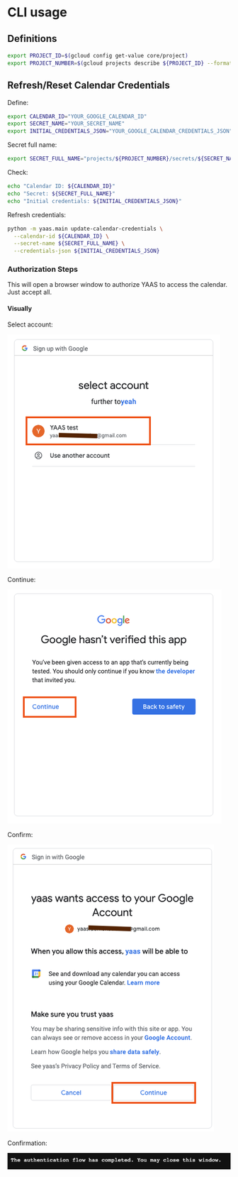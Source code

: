 # CLI usage

## Definitions

```bash
export PROJECT_ID=$(gcloud config get-value core/project)
export PROJECT_NUMBER=$(gcloud projects describe ${PROJECT_ID} --format="value(projectNumber)")
```

## Refresh/Reset Calendar Credentials

Define:

```bash
export CALENDAR_ID="YOUR_GOOGLE_CALENDAR_ID"
export SECRET_NAME="YOUR_SECRET_NAME"
export INITIAL_CREDENTIALS_JSON="YOUR_GOOGLE_CALENDAR_CREDENTIALS_JSON"
```

Secret full name:

```bash
export SECRET_FULL_NAME="projects/${PROJECT_NUMBER}/secrets/${SECRET_NAME}"
```

Check:

```bash
echo "Calendar ID: ${CALENDAR_ID}"
echo "Secret: ${SECRET_FULL_NAME}"
echo "Initial credentials: ${INITIAL_CREDENTIALS_JSON}"
```

Refresh credentials:

```bash
python -m yaas.main update-calendar-credentials \
  --calendar-id ${CALENDAR_ID} \
  --secret-name ${SECRET_FULL_NAME} \
  --credentials-json ${INITIAL_CREDENTIALS_JSON}
```

### Authorization Steps

This will open a browser window to authorize YAAS to access the calendar.
Just accept all.

#### Visually

Select account:

![select](../doc/calendar/authorize/1-calendar-authorize-select-account.png)

Continue:

![continue](../doc/calendar/authorize/2-calendar-authorize-continue.png)

Confirm:

![confirm](../doc/calendar/authorize/3-calendar-authorize-confirm.png)

Confirmation:

![confirmation](../doc/calendar/authorize/4-calendar-authorize-confirmation.png)
